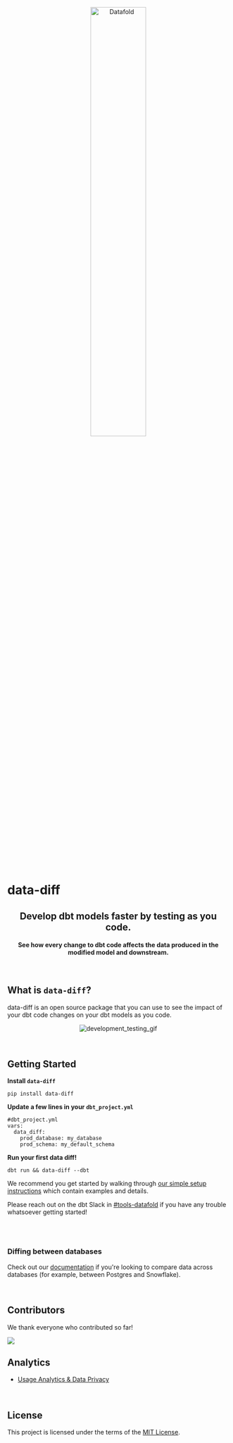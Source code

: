 <p align="center">
    <img alt="Datafold" src="https://user-images.githubusercontent.com/1799931/196497110-d3de1113-a97f-4322-b531-026d859b867a.png" width="50%" />
</p>

# **data-diff**

<h2 align="center">
Develop dbt models faster by testing as you code.
</h2>
<h4 align="center">
See how every change to dbt code affects the data produced in the modified model and downstream.
</h4>
<br>

## What is `data-diff`?

data-diff is an open source package that you can use to see the impact of your dbt code changes on your dbt models as you code.

<div align="center">

![development_testing_gif](https://user-images.githubusercontent.com/1799931/236354286-d1d044cf-2168-4128-8a21-8c8ca7fd494c.gif)

</div>

<br>

## Getting Started

**Install `data-diff`**
```
pip install data-diff
```

**Update a few lines in your `dbt_project.yml`**
```
#dbt_project.yml
vars:
  data_diff:
    prod_database: my_database
    prod_schema: my_default_schema
```

**Run your first data diff!**

```
dbt run && data-diff --dbt
```

We recommend you get started by walking through [our simple setup instructions](https://docs.datafold.com/development_testing/open_source) which contain examples and details.

Please reach out on the dbt Slack in [#tools-datafold](https://getdbt.slack.com/archives/C03D25A92UU) if you have any trouble whatsoever getting started!

<br><br>

### Diffing between databases

Check out our [documentation](https://github.com/datafold/data-diff/blob/master/docs/supported-databases.md) if you're looking to compare data across databases (for example, between Postgres and Snowflake).

<br>

## Contributors

We thank everyone who contributed so far!

<a href="https://github.com/datafold/data-diff/graphs/contributors">
  <img src="https://contributors-img.web.app/image?repo=datafold/data-diff" />
</a>

<br>

## Analytics

* [Usage Analytics & Data Privacy](https://github.com/datafold/data-diff/blob/master/docs/usage_analytics.md)

<br>

## License

This project is licensed under the terms of the [MIT License](https://github.com/datafold/data-diff/blob/master/LICENSE).

